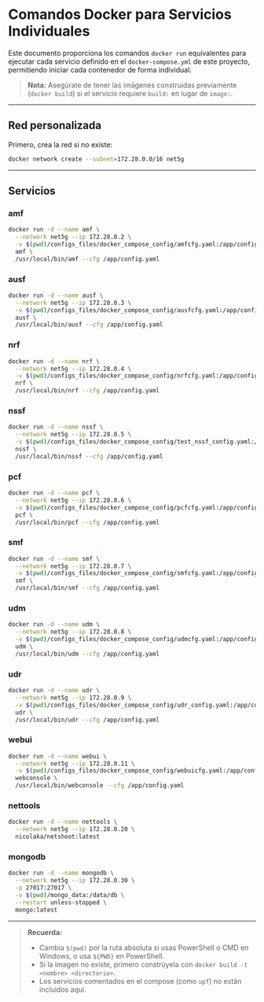 # Comandos Docker para Servicios Individuales

Este documento proporciona los comandos `docker run` equivalentes para ejecutar cada servicio definido en el `docker-compose.yml` de este proyecto, permitiendo iniciar cada contenedor de forma individual.

> **Nota:** Asegúrate de tener las imágenes construidas previamente (`docker build`) si el servicio requiere `build:` en lugar de `image:`.

---

## Red personalizada
Primero, crea la red si no existe:
```sh
docker network create --subnet=172.28.0.0/16 net5g
```

---

## Servicios

### amf
```sh
docker run -d --name amf \
  --network net5g --ip 172.28.0.2 \
  -v $(pwd)/configs_files/docker_compose_config/amfcfg.yaml:/app/config.yaml \
  amf \
  /usr/local/bin/amf --cfg /app/config.yaml
```

### ausf
```sh
docker run -d --name ausf \
  --network net5g --ip 172.28.0.3 \
  -v $(pwd)/configs_files/docker_compose_config/ausfcfg.yaml:/app/config.yaml \
  ausf \
  /usr/local/bin/ausf --cfg /app/config.yaml
```

### nrf
```sh
docker run -d --name nrf \
  --network net5g --ip 172.28.0.4 \
  -v $(pwd)/configs_files/docker_compose_config/nrfcfg.yaml:/app/config.yaml \
  nrf \
  /usr/local/bin/nrf --cfg /app/config.yaml
```

### nssf
```sh
docker run -d --name nssf \
  --network net5g --ip 172.28.0.5 \
  -v $(pwd)/configs_files/docker_compose_config/test_nssf_config.yaml:/app/config.yaml \
  nssf \
  /usr/local/bin/nssf --cfg /app/config.yaml
```

### pcf
```sh
docker run -d --name pcf \
  --network net5g --ip 172.28.0.6 \
  -v $(pwd)/configs_files/docker_compose_config/pcfcfg.yaml:/app/config.yaml \
  pcf \
  /usr/local/bin/pcf --cfg /app/config.yaml
```

### smf
```sh
docker run -d --name smf \
  --network net5g --ip 172.28.0.7 \
  -v $(pwd)/configs_files/docker_compose_config/smfcfg.yaml:/app/config.yaml \
  smf \
  /usr/local/bin/smf --cfg /app/config.yaml
```

### udm
```sh
docker run -d --name udm \
  --network net5g --ip 172.28.0.8 \
  -v $(pwd)/configs_files/docker_compose_config/udmcfg.yaml:/app/config.yaml \
  udm \
  /usr/local/bin/udm --cfg /app/config.yaml
```

### udr
```sh
docker run -d --name udr \
  --network net5g --ip 172.28.0.9 \
  -v $(pwd)/configs_files/docker_compose_config/udr_config.yaml:/app/config.yaml \
  udr \
  /usr/local/bin/udr --cfg /app/config.yaml
```

### webui
```sh
docker run -d --name webui \
  --network net5g --ip 172.28.0.11 \
  -v $(pwd)/configs_files/docker_compose_config/webuicfg.yaml:/app/config.yaml \
  webconsole \
  /usr/local/bin/webconsole --cfg /app/config.yaml
```

### nettools
```sh
docker run -d --name nettools \
  --network net5g --ip 172.28.0.20 \
  nicolaka/netshoot:latest
```

### mongodb
```sh
docker run -d --name mongodb \
  --network net5g --ip 172.28.0.30 \
  -p 27017:27017 \
  -v $(pwd)/mongo_data:/data/db \
  --restart unless-stopped \
  mongo:latest
```

---

> **Recuerda:**
> - Cambia `$(pwd)` por la ruta absoluta si usas PowerShell o CMD en Windows, o usa `${PWD}` en PowerShell.
> - Si la imagen no existe, primero constrúyela con `docker build -t <nombre> <directorio>`.
> - Los servicios comentados en el compose (como `upf`) no están incluidos aquí.
